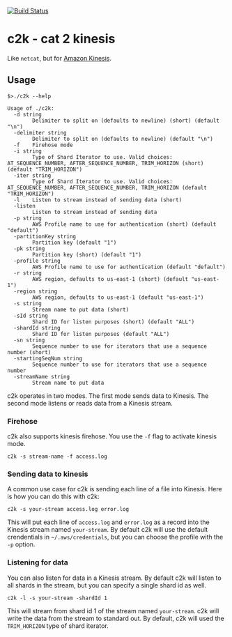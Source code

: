 [![Build Status](https://travis-ci.org/volker48/c2k.svg)](https://travis-ci.org/volker48/c2k)

# c2k - cat 2 kinesis
Like `netcat`, but for [Amazon Kinesis](https://aws.amazon.com/kinesis/).

## Usage

```
$>./c2k --help

Usage of ./c2k:
  -d string
        Delimiter to split on (defaults to newline) (short) (default "\n")
  -delimiter string
        Delimiter to split on (defaults to newline) (default "\n")
  -f    Firehose mode
  -i string
        Type of Shard Iterator to use. Valid choices: AT_SEQUENCE_NUMBER, AFTER_SEQUENCE_NUMBER, TRIM_HORIZON (short) (default "TRIM_HORIZON")
  -iter string
        Type of Shard Iterator to use. Valid choices: AT_SEQUENCE_NUMBER, AFTER_SEQUENCE_NUMBER, TRIM_HORIZON (default "TRIM_HORIZON")
  -l    Listen to stream instead of sending data (short)
  -listen
        Listen to stream instead of sending data
  -p string
        AWS Profile name to use for authentication (short) (default "default")
  -partitionKey string
        Partition key (default "1")
  -pk string
        Partition key (short) (default "1")
  -profile string
        AWS Profile name to use for authentication (default "default")
  -r string
        AWS region, defaults to us-east-1 (short) (default "us-east-1")
  -region string
        AWS region, defaults to us-east-1 (default "us-east-1")
  -s string
        Stream name to put data (short)
  -sId string
        Shard ID for listen purposes (short) (default "ALL")
  -shardId string
        Shard ID for listen purposes (default "ALL")
  -sn string
        Sequence number to use for iterators that use a sequence number (short)
  -startingSeqNum string
        Sequence number to use for iterators that use a sequence number
  -streamName string
        Stream name to put data
```


c2k operates in two modes. The first mode sends data to Kinesis. The second mode listens or reads data from a Kinesis stream.

### Firehose
c2k also supports kinesis firehose. You use the `-f` flag to activate kinesis mode.

```
c2k -s stream-name -f access.log
```

### Sending data to kinesis
A common use case for c2k is sending each line of a file into Kinesis. Here is how you can do this with c2k:

```
c2k -s your-stream access.log error.log
```

This will put each line of `access.log` and `error.log` as a record into the Kinesis stream named `your-stream`. By default c2k will use the default crendentials in `~/.aws/credentials`, but you can choose the profile with the `-p` option.

### Listening for data
You can also listen for data in a Kinesis stream. By default c2k will listen to all shards in the stream, but you can specify a single shard id as well.

```
c2k -l -s your-stream -shardId 1
```

This will stream from shard id 1 of the stream named `your-stream`. c2k will write the data from the stream to standard out. By default, c2k will used the `TRIM_HORIZON` type of shard iterator.
